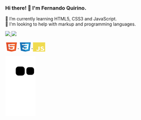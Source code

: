 ### Hi there! 👋 I'm Fernando Quirino.
  <p>🌱 I’m currently learning HTML5, CSS3 and JavaScript. <br>
    🔭 I'm looking to help with markup and programming languages.
  </p>
    
 <div align="left">
  <a href="https://github.com/fernandoquirino">
  <img height="180em" src="https://github-readme-stats.vercel.app/api?username=fernandoquirino&show_icons=true&theme=dracula&include_all_commits=true&count_private=true"/>
  <img height="180em" src="https://github-readme-stats.vercel.app/api/top-langs/?username=fernandoquirino&layout=compact&langs_count=7&theme=dracula"/>
</div>

  <div style="display: inline_block"> <br>
    <img align="center" alt="fernando-HTML5" height="30" width="40" src="https://raw.githubusercontent.com/devicons/devicon/master/icons/html5/html5-original.svg">
    <img align="center" alt="fernando-CSS" height="30" width="40" src="https://raw.githubusercontent.com/devicons/devicon/master/icons/css3/css3-original.svg">
   <img align="center" alt="fernando-Js" height="30" width="40" src="https://raw.githubusercontent.com/devicons/devicon/master/icons/javascript/javascript-plain.svg">
    <img align="right" alt="" height="150" style="border-radius:50px;" 
  </div>
    
  ![Snake animation](https://github.com/fernandoquirino/fernandoquirino/blob/output/github-contribution-grid-snake.svg)


<!--
**fernandoquirino/fernandoquirino** is a ✨ _special_ ✨ repository because its `README.md` (this file) appears on your GitHub profile.

Here are some ideas to get you started:

- 🔭 I’m currently working on ...
- 🌱 I’m currently learning ...
- 👯 I’m looking to collaborate on ...
- 🤔 I’m looking for help with ...
- 💬 Ask me about ...
- 📫 How to reach me: ...
- 😄 Pronouns: ...
- ⚡ Fun fact: ...
-->
